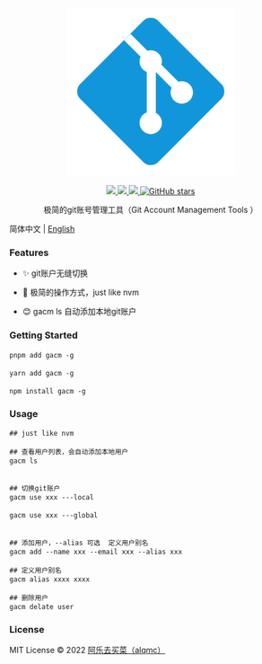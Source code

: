 <p align="center">
  <img width="300px" src="./package/assets/git.svg">
</p>

<p align="center">
  <a href="https://www.npmjs.org/package/gacm">
  <img src="https://img.shields.io/npm/v/gacm.svg">
  </a>
  <a href="https://npmcharts.com/compare/gacm?minimal=true">
  <img src="https://img.shields.io/npm/dm/gacm.svg?color=357C3C">
  </a>
  <a href="https://npmcharts.com/compare/gacm?minimal=true">
  <img src="https://img.shields.io/npm/l/gacm.svg?color=blue">
  </a>
  <a href="https://github.com/alqmc/gacm" target="__blank"><img alt="GitHub stars" src="https://img.shields.io/github/stars/alqmc/gacm?style=social">
  
  </a>
  <br>
</p>

<p align="center"> 极简的git账号管理工具（Git Account Management Tools ）</p>

简体中文 | [English](./README.md)

### Features

- ✨ git账户无缝切换

- 🚀 极简的操作方式，just like nvm

- 😊 gacm ls 自动添加本地git账户


### Getting Started

```
pnpm add gacm -g

yarn add gacm -g

npm install gacm -g

```

### Usage


```shell
## just like nvm

## 查看用户列表，会自动添加本地用户
gacm ls


## 切换git账户
gacm use xxx ---local  

gacm use xxx ---global


## 添加用户，--alias 可选  定义用户别名
gacm add --name xxx --email xxx --alias xxx

## 定义用户别名
gacm alias xxxx xxxx

## 删除用户
gacm delate user

```
### License

MIT License © 2022 [阿乐去买菜（alqmc）](https://github.com/alqmc)



